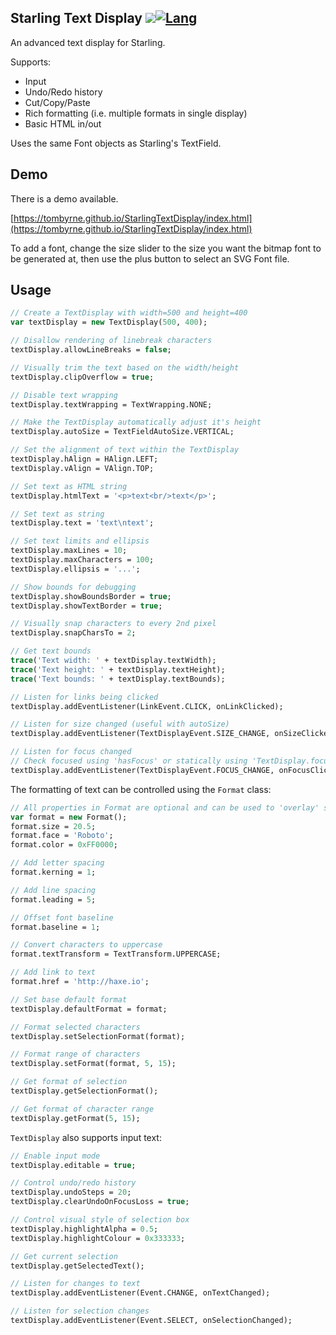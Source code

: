 ## Starling Text Display ![](https://travis-ci.org/TomByrne/StarlingTextDisplay.svg?branch=master)[![Lang](https://img.shields.io/badge/language-haxe-orange.svg?style=flat-square&colorB=EA8220)](http://haxe.org)
An advanced text display for Starling.

Supports:

- Input
- Undo/Redo history
- Cut/Copy/Paste
- Rich formatting (i.e. multiple formats in single display)
- Basic HTML in/out

Uses the same Font objects as Starling's TextField.


Demo
-----
There is a demo available.

[https://tombyrne.github.io/StarlingTextDisplay/index.html](https://tombyrne.github.io/StarlingTextDisplay/index.html)

To add a font, change the size slider to the size you want the bitmap font
to be generated at, then use the plus button to select an SVG Font file.

## Usage

```haxe
// Create a TextDisplay with width=500 and height=400
var textDisplay = new TextDisplay(500, 400);

// Disallow rendering of linebreak characters
textDisplay.allowLineBreaks = false;

// Visually trim the text based on the width/height
textDisplay.clipOverflow = true;

// Disable text wrapping
textDisplay.textWrapping = TextWrapping.NONE;

// Make the TextDisplay automatically adjust it's height
textDisplay.autoSize = TextFieldAutoSize.VERTICAL;

// Set the alignment of text within the TextDisplay
textDisplay.hAlign = HAlign.LEFT;
textDisplay.vAlign = VAlign.TOP;

// Set text as HTML string
textDisplay.htmlText = '<p>text<br/>text</p>';

// Set text as string
textDisplay.text = 'text\ntext';

// Set text limits and ellipsis
textDisplay.maxLines = 10;
textDisplay.maxCharacters = 100;
textDisplay.ellipsis = '...';

// Show bounds for debugging
textDisplay.showBoundsBorder = true;
textDisplay.showTextBorder = true;

// Visually snap characters to every 2nd pixel
textDisplay.snapCharsTo = 2;

// Get text bounds
trace('Text width: ' + textDisplay.textWidth);
trace('Text height: ' + textDisplay.textHeight);
trace('Text bounds: ' + textDisplay.textBounds);

// Listen for links being clicked
textDisplay.addEventListener(LinkEvent.CLICK, onLinkClicked);

// Listen for size changed (useful with autoSize)
textDisplay.addEventListener(TextDisplayEvent.SIZE_CHANGE, onSizeClicked);

// Listen for focus changed
// Check focused using 'hasFocus' or statically using 'TextDisplay.focus'
textDisplay.addEventListener(TextDisplayEvent.FOCUS_CHANGE, onFocusClicked);
```

The formatting of text can be controlled using the `Format` class:

```haxe
// All properties in Format are optional and can be used to 'overlay' settings to existing text
var format = new Format();
format.size = 20.5;
format.face = 'Roboto';
format.color = 0xFF0000;

// Add letter spacing
format.kerning = 1;

// Add line spacing
format.leading = 5;

// Offset font baseline
format.baseline = 1;

// Convert characters to uppercase
format.textTransform = TextTransform.UPPERCASE;

// Add link to text
format.href = 'http://haxe.io';

// Set base default format
textDisplay.defaultFormat = format;

// Format selected characters
textDisplay.setSelectionFormat(format);

// Format range of characters
textDisplay.setFormat(format, 5, 15);

// Get format of selection
textDisplay.getSelectionFormat();

// Get format of character range
textDisplay.getFormat(5, 15);
```

`TextDisplay` also supports input text:

```haxe
// Enable input mode
textDisplay.editable = true;

// Control undo/redo history
textDisplay.undoSteps = 20;
textDisplay.clearUndoOnFocusLoss = true;

// Control visual style of selection box
textDisplay.highlightAlpha = 0.5;
textDisplay.highlightColour = 0x333333;

// Get current selection
textDisplay.getSelectedText();

// Listen for changes to text
textDisplay.addEventListener(Event.CHANGE, onTextChanged);

// Listen for selection changes
textDisplay.addEventListener(Event.SELECT, onSelectionChanged);
```

